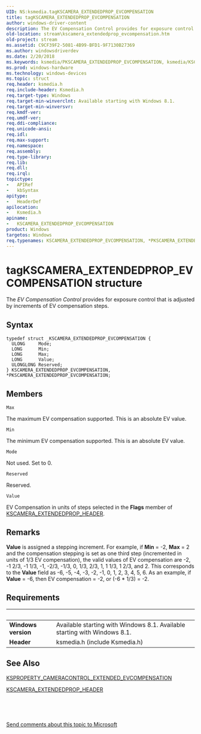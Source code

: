 ```yaml
---
UID: NS:ksmedia.tagKSCAMERA_EXTENDEDPROP_EVCOMPENSATION
title: tagKSCAMERA_EXTENDEDPROP_EVCOMPENSATION
author: windows-driver-content
description: The EV Compensation Control provides for exposure control that is adjusted by increments of EV compensation steps.
old-location: stream\kscamera_extendedprop_evcompensation.htm
old-project: stream
ms.assetid: C9CF39F2-5081-4B99-BFD1-9F7130B27369
ms.author: windowsdriverdev
ms.date: 2/20/2018
ms.keywords: ksmedia/PKSCAMERA_EXTENDEDPROP_EVCOMPENSATION, ksmedia/KSCAMERA_EXTENDEDPROP_EVCOMPENSATION, PKSCAMERA_EXTENDEDPROP_EVCOMPENSATION structure pointer [Streaming Media Devices], KSCAMERA_EXTENDEDPROP_EVCOMPENSATION structure [Streaming Media Devices], KSCAMERA_EXTENDEDPROP_EVCOMPENSATION, *PKSCAMERA_EXTENDEDPROP_EVCOMPENSATION, stream.kscamera_extendedprop_evcompensation, tagKSCAMERA_EXTENDEDPROP_EVCOMPENSATION, PKSCAMERA_EXTENDEDPROP_EVCOMPENSATION
ms.prod: windows-hardware
ms.technology: windows-devices
ms.topic: struct
req.header: ksmedia.h
req.include-header: Ksmedia.h
req.target-type: Windows
req.target-min-winverclnt: Available starting with Windows 8.1.
req.target-min-winversvr: 
req.kmdf-ver: 
req.umdf-ver: 
req.ddi-compliance: 
req.unicode-ansi: 
req.idl: 
req.max-support: 
req.namespace: 
req.assembly: 
req.type-library: 
req.lib: 
req.dll: 
req.irql: 
topictype:
-	APIRef
-	kbSyntax
apitype:
-	HeaderDef
apilocation:
-	Ksmedia.h
apiname:
-	KSCAMERA_EXTENDEDPROP_EVCOMPENSATION
product: Windows
targetos: Windows
req.typenames: KSCAMERA_EXTENDEDPROP_EVCOMPENSATION, *PKSCAMERA_EXTENDEDPROP_EVCOMPENSATION
---
```


# tagKSCAMERA_EXTENDEDPROP_EVCOMPENSATION structure
The <i>EV Compensation Control</i> provides for exposure control that is adjusted by increments of EV compensation steps.

## Syntax
````
typedef struct _KSCAMERA_EXTENDEDPROP_EVCOMPENSATION {
  ULONG     Mode;
  LONG      Min;
  LONG      Max;
  LONG      Value;
  ULONGLONG Reserved;
} KSCAMERA_EXTENDEDPROP_EVCOMPENSATION, *PKSCAMERA_EXTENDEDPROP_EVCOMPENSATION;
````

## Members


`Max`

The maximum EV compensation supported. This is an absolute EV value.

`Min`

The minimum EV compensation supported. This is an absolute EV value.

`Mode`

Not used. Set to 0.

`Reserved`

Reserved.

`Value`

EV Compensation in units of steps  selected in the <b>Flags</b> member of <a href="..\ksmedia\ns-ksmedia-tagkscamera_extendedprop_header.md">KSCAMERA_EXTENDEDPROP_HEADER</a>.

## Remarks
<b>Value</b> is assigned a stepping increment. For example, if <b>Min</b> = -2, <b>Max</b> = 2 and the compensation stepping is set as one third step (incremented in units of 1/3 EV compensation), the valid values of EV compensation are -2, -1 2/3, -1 1/3, -1, -2/3, -1/3, 0, 1/3, 2/3, 1, 1 1/3, 1 2/3, and 2.  This corresponds to the <b>Value</b> field as -6, -5, -4, -3, -2, -1, 0, 1, 2, 3, 4, 5, 6. As an example, if  <b>Value</b> = -6, then EV compensation = -2, or (-6 * 1/3) = -2.

## Requirements
| &nbsp; | &nbsp; |
| ---- |:---- |
| **Windows version** | Available starting with Windows 8.1. Available starting with Windows 8.1. |
| **Header** | ksmedia.h (include Ksmedia.h) |

## See Also

<a href="https://msdn.microsoft.com/library/windows/hardware/dn567572">KSPROPERTY_CAMERACONTROL_EXTENDED_EVCOMPENSATION</a>



<a href="..\ksmedia\ns-ksmedia-tagkscamera_extendedprop_header.md">KSCAMERA_EXTENDEDPROP_HEADER</a>



 

 

<a href="mailto:wsddocfb@microsoft.com?subject=Documentation%20feedback [stream\stream]:%20KSCAMERA_EXTENDEDPROP_EVCOMPENSATION structure%20 RELEASE:%20(2/20/2018)&amp;body=%0A%0APRIVACY STATEMENT%0A%0AWe use your feedback to improve the documentation. We don't use your email address for any other purpose, and we'll remove your email address from our system after the issue that you're reporting is fixed. While we're working to fix this issue, we might send you an email message to ask for more info. Later, we might also send you an email message to let you know that we've addressed your feedback.%0A%0AFor more info about Microsoft's privacy policy, see http://privacy.microsoft.com/en-us/default.aspx." title="Send comments about this topic to Microsoft">Send comments about this topic to Microsoft</a>